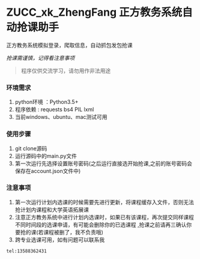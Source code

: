 # ZUCC_xk_ZhengFang 正方教务系统自动抢课助手

正方教务系统模拟登录，爬取信息，自动抓包发包抢课

*抢课需谨慎，记得看注意事项*

> 程序仅供交流学习，请勿用作非法用途

### 环境需求
1. python环境 ：Python3.5+
2. 程序依赖 :  requests  bs4 PIL  lxml
3. 当前windows、ubuntu、mac测试可用

### 使用步骤
1. git clone源码
2. 运行源码中的main.py文件
3. 第一次运行先选择设置账号密码(之后运行直接选开始抢课,之前的账号密码会保存在account.json文件中)


### 注意事项
1. 第一次运行计划内选课的时候需要先进行更新，将课程缓存入文件，否则无法抢计划内课程和大学英语拓展课
2. 注意正方教务系统中进行计划内选课时，如果已有该课程，再次提交同样课程不同时间段的选课申请，有可能会删除你的已选课程 ,抢课之前请再三确认你要抢的课(若课程被删了，我不负责哦)
3. 跨专业选课可用，如有问题可以联系我

`tel:13588362431`
